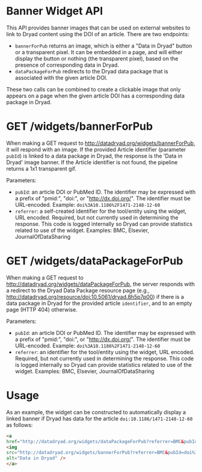 Banner Widget API
=======================

This API provides banner images that can be used on external websites
to link to Dryad content using the DOI of an article. There are two
endpoints:
* `bannerForPub` returns an image, which is either a "Data in
  Dryad" button or a transparent pixel. It can be embedded in a page,
  and will either display the button or nothing (the transparent
  pixel), based on the presence of corresponding data in Dryad.
* `dataPackageForPub` redirects to the Dryad data package that
  is associated with the given article DOI.

These two calls can be combined to create a clickable image that only
appears on a page when the given article DOI has a corresponding data
package in Dryad.

GET /widgets/bannerForPub
============================

When making a GET request to
http://datadryad.org/widgets/bannerForPub, it will respond with an
image. If the provided Article identifier (parameter `pubId`) is
linked to a data package in Dryad, the response is the 'Data in Dryad'
image banner. If the Article identifier is not found, the pipeline
returns a 1x1 transparent gif.

Parameters:
* `pubId`: an article DOI or PubMed ID. The identifier may
  be expressed with a prefix of "pmid:", "doi:", or
  "http://dx.doi.org/". The identifier must be URL-encoded. Example:
  `doi%3A10.1186%2F1471-2148-12-60`
* `referrer`: a self-created identifier for the tool/entity using the
    widget, URL encoded. Required, but not currently used in
    determining the response. This code is logged internally so Dryad
    can provide statistics related to use of the widget. Examples:
    BMC, Elsevier, JournalOfDataSharing

GET /widgets/dataPackageForPub
================================

When making a GET request to
http://datadryad.org/widgets/dataPackageForPub, the
server responds with a redirect to the Dryad Data Package resource
page (e.g., http://datadryad.org/resource/doi:10.5061/dryad.8h5p7p00)
if there is a data package in Dryad for the provided article
`identifier`, and to an empty page (HTTP 404) otherwise.

Parameters:
* `pubId`: an article DOI or PubMed ID. The identifier may be
  expressed with a prefix of "pmid:", "doi:", or
  "http://dx.doi.org/". The identifier must be
  URL-encoded. Example: `doi%3A10.1186%2F1471-2148-12-60`
* `referrer`: an identifier for the tool/entity using the widget, URL
    encoded. Required, but not currently used in determining the
    response. This code is logged internally so Dryad can provide
    statistics related to use of the widget. Examples: BMC, Elsevier,
    JournalOfDataSharing

Usage
=========

As an example, the widget can be constructed to automatically display
a linked banner if Dryad has data for the article
`doi:10.1186/1471-2148-12-60` as follows:

```html
<a
href="http://datadryad.org/widgets/dataPackageForPub?referrer=BMC&pubId=doi%3A10.1186%2F1471-2148-12-60">
<img
src="http://datadryad.org/widgets/bannerForPub?referrer=BMC&pubId=doi%3A10.1186%2F1471-2148-12-60"
alt="Data in Dryad" />
</a>
```

